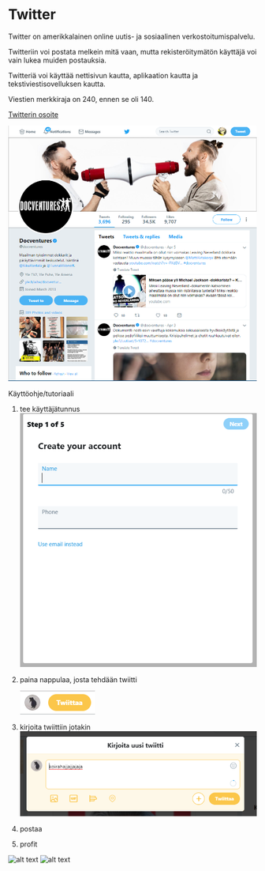 # Twitter

Twitter on amerikkalainen online uutis- ja sosiaalinen verkostoitumispalvelu.

Twitteriin voi postata melkein mitä vaan, mutta rekisteröitymätön käyttäjä voi vain lukea muiden postauksia.

Twitteriä voi käyttää nettisivun kautta, aplikaation kautta ja tekstiviestisovelluksen kautta.

Viestien merkkiraja on 240, ennen se oli 140.

[Twitterin osoite](https://twitter.com/)

![alt text](./img/twitta.PNG "Logo Title Text 1")

Käyttöohje/tutoriaali
1. tee käyttäjätunnus
![alt text](./img/luo.PNG "Logo Title Text 1")
2. paina nappulaa, josta tehdään twiitti

    ![alt text](./img/twiittaa.PNG "Logo Title Text 1")

3. kirjoita twiittiin jotakin
![alt text](./img/twiitti.PNG "Logo Title Text 1")
4. postaa
5. profit

![alt text](https://ctl.s6img.com/society6/img/Eo1_GnncTUoT5W3OixypcDCwcPo/w_700/cards/alternate/~artwork,fw_1300,fh_2000,fx_-227,iw_1754,ih_2000/s6-original-art-uploads/society6/uploads/misc/72c4f973bbbc49a1ae718506750850bf/~~/emoji-dick1040386-cards.jpg "Logo Title Text 1")
![alt text](https://i.pinimg.com/originals/85/97/c5/8597c5cc1b64bdefe78717f68c08883c.jpg "Logo Title Text 1")